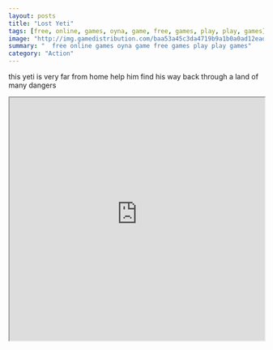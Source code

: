 ```yaml
---
layout: posts
title: "Lost Yeti"
tags: [free, online, games, oyna, game, free, games, play, play, games]
image: "http://img.gamedistribution.com/baa53a45c3da4719b9a1b0a0ad12eadc.jpg"
summary: "  free online games oyna game free games play play games"
category: "Action"
---
```


this yeti is very far from home help him find his way back through a land of many dangers

<iframe width="100%" height="480px;" src="http://flash.gamedistribution.com?game=baa53a45c3da4719b9a1b0a0ad12eadc"></iframe>